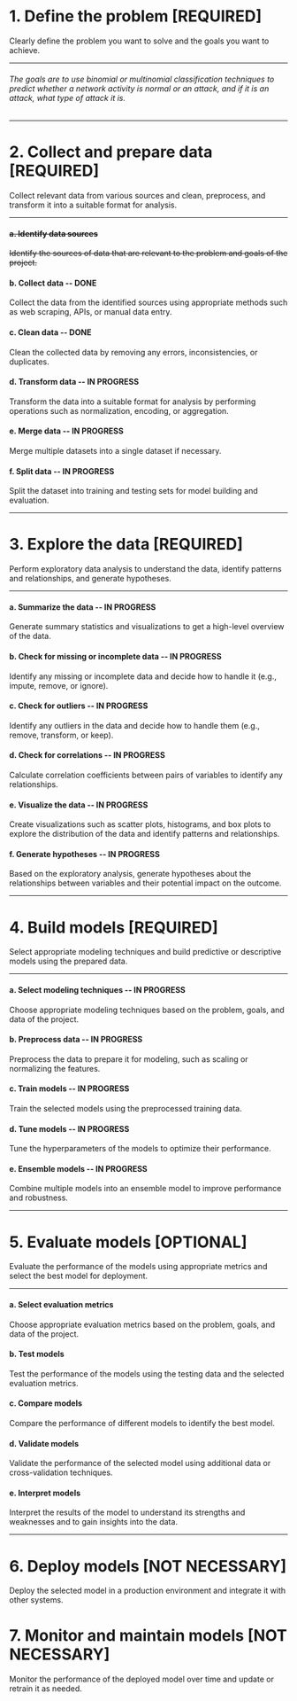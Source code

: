 # 1. Define the problem [REQUIRED]
Clearly define the problem you want to solve and the goals you want to achieve.

<hr>

###### The goals are to use binomial or multinomial classification techniques to predict whether a network activity is normal or an attack, and if it is an attack, what type of attack it is.

<hr>

# 2. Collect and prepare data [REQUIRED]
Collect relevant data from various sources and clean, preprocess, and transform it into a suitable format for analysis.

<hr>

#### ~~a. Identify data sources~~
~~Identify the sources of data that are relevant to the problem and goals of the project.~~

#### b. Collect data -- DONE
Collect the data from the identified sources using appropriate methods such as web scraping, APIs, or manual data entry.

#### c. Clean data -- DONE
Clean the collected data by removing any errors, inconsistencies, or duplicates.

#### d. Transform data -- IN PROGRESS
Transform the data into a suitable format for analysis by performing operations such as normalization, encoding, or aggregation.

#### e. Merge data -- IN PROGRESS
Merge multiple datasets into a single dataset if necessary.

#### f. Split data -- IN PROGRESS
Split the dataset into training and testing sets for model building and evaluation.

<hr>

# 3. Explore the data [REQUIRED]
Perform exploratory data analysis to understand the data, identify patterns and relationships, and generate hypotheses.

<hr>

#### a. Summarize the data -- IN PROGRESS
Generate summary statistics and visualizations to get a high-level overview of the data.

#### b. Check for missing or incomplete data -- IN PROGRESS
Identify any missing or incomplete data and decide how to handle it (e.g., impute, remove, or ignore).

#### c. Check for outliers -- IN PROGRESS
Identify any outliers in the data and decide how to handle them (e.g., remove, transform, or keep).

#### d. Check for correlations -- IN PROGRESS
Calculate correlation coefficients between pairs of variables to identify any relationships.

#### e. Visualize the data -- IN PROGRESS
Create visualizations such as scatter plots, histograms, and box plots to explore the distribution of the data and identify patterns and relationships.

#### f. Generate hypotheses -- IN PROGRESS
Based on the exploratory analysis, generate hypotheses about the relationships between variables and their potential impact on the outcome.

<hr>

# 4. Build models [REQUIRED]
Select appropriate modeling techniques and build predictive or descriptive models using the prepared data.

<hr>

#### a. Select modeling techniques -- IN PROGRESS
Choose appropriate modeling techniques based on the problem, goals, and data of the project.

#### b. Preprocess data -- IN PROGRESS
Preprocess the data to prepare it for modeling, such as scaling or normalizing the features.

#### c. Train models -- IN PROGRESS
Train the selected models using the preprocessed training data.

#### d. Tune models -- IN PROGRESS
Tune the hyperparameters of the models to optimize their performance.

#### e. Ensemble models -- IN PROGRESS
Combine multiple models into an ensemble model to improve performance and robustness.

<hr>

# 5. Evaluate models [OPTIONAL]
Evaluate the performance of the models using appropriate metrics and select the best model for deployment.

<hr>

#### a. Select evaluation metrics
Choose appropriate evaluation metrics based on the problem, goals, and data of the project.

#### b. Test models
Test the performance of the models using the testing data and the selected evaluation metrics.

#### c. Compare models
Compare the performance of different models to identify the best model.

#### d. Validate models
Validate the performance of the selected model using additional data or cross-validation techniques.

#### e. Interpret models
Interpret the results of the model to understand its strengths and weaknesses and to gain insights into the data.

<hr>

# 6. Deploy models [NOT NECESSARY]
Deploy the selected model in a production environment and integrate it with other systems.

# 7. Monitor and maintain models [NOT NECESSARY]
Monitor the performance of the deployed model over time and update or retrain it as needed.